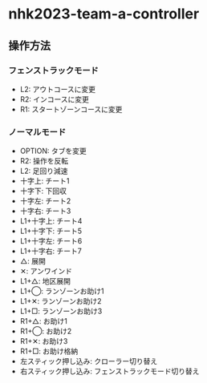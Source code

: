 # nhk2023-team-a-controller

## 操作方法
### フェンストラックモード
- L2: アウトコースに変更
- R2: インコースに変更
- R1: スタートゾーンコースに変更

### ノーマルモード
- OPTION: タブを変更
- R2: 操作を反転
- L2: 足回り減速
- 十字上: チート1
- 十字下: 下回収
- 十字左: チート2
- 十字右: チート3
- L1+十字上: チート4
- L1+十字下: チート5
- L1+十字左: チート6
- L1+十字右: チート7
- △: 展開
- ✕: アンワインド
- L1+△: 地区展開
- L1+◯: ランゾーンお助け1
- L1+✕: ランゾーンお助け2
- L1+□: ランゾーンお助け3
- R1+△: お助け1
- R1+◯: お助け2
- R1+✕: お助け3
- R1+□: お助け格納
- 左スティック押し込み: クローラー切り替え
- 右スティック押し込み: フェンストラックモード切り替え
